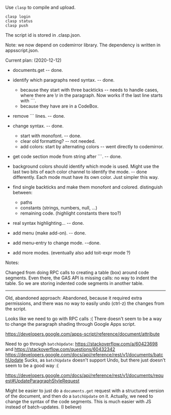 Use `clasp` to compile and upload.

```
clasp login
clasp status
clasp push
```

The script id is stored in .clasp.json.

Note: we now depend on codemirror library.
The dependency is written in appsscript.json.


Current plan: (2020-12-12)
- documents.get  -- done.
- identify which paragraphs need syntax. -- done.
  * because they start with three backticks
    -- needs to handle cases, where there are \r in the paragraph.
      Now works if the last line starts with ```.
  * because they have are in a CodeBox.
- remove ``` lines. -- done.
- change syntax.  -- done.
  * start with monofont. -- done.
  * clear old formatting? -- not needed.
  * add colors: start by alternating colors -- went directly to codemirror.

- get code section mode from string after ```.  -- done.
- background colors should identify which mode is used. Might use the last
  two bits of each color channel to identify the mode.
  -- done differently. Each mode must have its own color. Just simpler this way.
- find single backticks and make them monofont and colored.
  distinguish between:
  * paths
  * constants (strings, numbers, null, ...)
  * remaining code.  (highlight constants there too?)
- real syntax highlighting...  -- done.
- add menu (make add-on).  -- done.
- add menu-entry to change mode. --done.
- add more modes. (eventually also add toit-expr mode ?)

Notes:

Changed from doing RPC calls to creating a table (box) around code segments.
Even there, the GAS API is missing calls: no way to indent the table.
So we are storing indented code segments in another table.


-------------------------------------------------
Old, abandoned approach:
Abandoned, because it required extra permissions, and there was no way to
easily undo (ctrl-z) the changes from the script.

Looks like we need to go with RPC calls :(
There doesn't seem to be a way to change the paragraph shading through
  Google Apps script.

https://developers.google.com/apps-script/reference/document/attribute

Need to go through `batchUpdate`:
https://stackoverflow.com/a/60423698 and https://stackoverflow.com/questions/60432342
https://developers.google.com/docs/api/reference/rest/v1/documents/batchUpdate
Sucks, as `batchUpdate` doesn't support Undo, but there just doesn't seem to be a good way :(

https://developers.google.com/docs/api/reference/rest/v1/documents/request#UpdateParagraphStyleRequest

Might be easier to just do a `documents.get` request with a structured version of the document, and then do a `batchUpdate` on it.
Actually, we need to change the syntax of the code segments. This is much easier with JS instead of batch-updates. (I believe)

